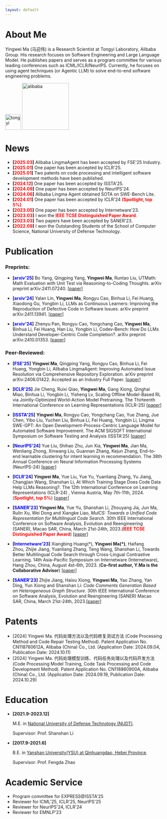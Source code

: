 ```yaml
---
layout: default
---
```


# About Me

Yingwei Ma (马迎伟) is a Research Scientist at Tongyi Laboratory, Alibaba Group. His research focuses on Software Engineering and Large Language Model. He publishes papers and serves as a program committee for various leading conferences such as ICML/ICLR/NeurIPS. Currently, he focuses on using agent techniques (or Agentic LLM) to solve end-to-end software engineering problems.

<img src="https://github.com/user-attachments/assets/fd3558c7-5953-404b-8d89-59070a6a12b0" alt="tongyi" width="50px"/>
<img src="https://github.com/user-attachments/assets/58c63a0b-7577-47ad-9fb8-74f2704687f5" alt="alibaba" width="150px"/>

# News
- **[<font color="#FF0000">2025.03</font>]** Alibaba LingmaAgent has been accepted by FSE'25 Industry.
- **[<font color="#FF0000">2025.01</font>]** One paper has been accepted by ICLR'25.
- **[<font color="#FF0000">2025.01</font>]** Two patents on code processing and intelligent software development methods have been published.
- **[<font color="#FF0000">2024.12</font>]** One paper has been accepted by ISSTA'25.
- **[<font color="#FF0000">2024.09</font>]** One paper has been accepted by NeurIPS'24.
- **[<font color="#FF0000">2024.06</font>]** Alibaba Lingma Agent obtained SOTA on SWE-Bench Lite.
- **[<font color="#FF0000">2024.01</font>]** One paper has been accepted by ICLR'24 **<font color="#FF0000">(Spotlight, top 5%)</font>**.
- **[<font color="#FF0000">2023.05</font>]** One paper has been accepted by Internetware'23.
- **[<font color="#FF0000">2023.03</font>]** I won the **<font color="#FF0000">IEEE TCSE Distinguished Paper Award</font>**.
- **[<font color="#FF0000">2023.03</font>]** Two papers have been accepted by SANER'23.
- **[<font color="#FF0000">2022.09</font>]** I won the Outstanding Students of the School of Computer Science, National University of Defense Technology.


# Publication

### Preprints:

- **[<font color="#0000FF">arxiv'25</font>]** Bo Yang, Qingping Yang, **Yingwei Ma**, Runtao Liu, UTMath: Math Evaluation with Unit Test via Reasoning-to-Coding Thoughts. arXiv preprint arXiv:2411.07240. [[paper](https://arxiv.org/pdf/2411.07240)]


- **[<font color="#0000FF">arxiv'24</font>]** Yalan Lin, **Yingwei Ma**, Rongyu Cao, Binhua Li, Fei Huang, Xiaodong Gu, Yongbin Li, LLMs as Continuous Learners: Improving the Reproduction of Defective Code in Software Issues. arXiv preprint arXiv:2411.13941. [[paper](https://arxiv.org/pdf/2411.13941)]

- **[<font color="#0000FF">arxiv'24</font>]** Zhenyu Pan, Rongyu Cao, Yongchang Cao, **Yingwei Ma**, Binhua Li, Fei Huang, Han Liu, Yongbin Li, Codev-Bench: How Do LLMs Understand Developer-Centric Code Completion?. arXiv preprint arXiv:2410.01353. [[paper](https://arxiv.org/pdf/2410.01353)]


### Peer-Reviewed: 

- **[<font color="#0000FF">FSE'25</font>]** **Yingwei Ma**, Qingping Yang, Rongyu Cao, Binhua Li, Fei Huang, Yongbin Li, Alibaba LingmaAgent: Improving Automated Issue Resolution via Comprehensive Repository Exploration. arXiv preprint arXiv:2406.01422. Accepted as an Industry Full Paper. [[paper](https://arxiv.org/pdf/2406.01422)]

- **[<font color="#0000FF">ICLR'25</font>]** Jie Cheng, Ruixi Qiao, **Yingwei Ma**, Gang Xiong, Qinghai Miao, Binhua Li, Yongbin Li, Yisheng Lv, Scaling Offline Model-Based RL via Jointly-Optimized World-Action Model Pretraining. The Thirteenth International Conference on Learning Representations (ICLR-25) [[paper](https://arxiv.org/pdf/2410.00564?)]

- **[<font color="#0000FF">ISSTA'25</font>]** **Yingwei Ma**, Rongyu Cao, Yongchang Cao, Yue Zhang, Jue Chen, Yibo Liu, Yuchen Liu, Binhua Li, Fei Huang, Yongbin Li, Lingma SWE-GPT: An Open Development-Process-Centric Language Model for Automated Software Improvement. The ACM SIGSOFT International Symposium on Software Testing and Analysis (ISSTA'25) [[paper](https://arxiv.org/pdf/2411.00622)]

- **[<font color="#0000FF">NeurIPS'24</font>]** Yue Liu, Shihao Zhu, Jun Xia, **Yingwei Ma**, Jian Ma, Wenliang Zhong, Xinwang Liu, Guannan Zhang, Kejun Zhang, End-to-end learnable clustering for intent learning in recommendation. The 38th Annual Conference on Neural Information Processing Systems (NeurIPS-24) [[paper](https://arxiv.org/pdf/2401.05975)]

- **[<font color="#0000FF">ICLR'24</font>]** **Yingwei Ma**, Yue Liu, Yue Yu, Yuanliang Zhang, Yu Jiang, Changjian Wang, Shanshan Li, At Which Training Stage Does Code Data Help LLMs Reasoning?. The 12th International Conference on Learning Representations (ICLR-24)
, Vienna Austria, May 7th-11th, 2024. (**<font color="#FF0000">Spotlight, top 5%</font>**) [[paper](https://arxiv.org/pdf/2309.16298)]

- **[<font color="#0000FF">SANER'23</font>]** **Yingwei Ma**, Yue Yu, Shanshan Li, Zhouyang Jia, Jun Ma, Rulin Xu, Wei Dong and Xiangke Liao, *MulCS: Towards a Unified Code Representation for Multilingual Code Search*. 30th IEEE International Conference on Software Analysis, Evolution and Reengineering (SANER), Macao SAR, China, March 21st-24th, 2023.(**<font color="#FF0000">IEEE TCSE Distinguished Paper Award</font>**) [[paper](https://yuyue.github.io/res/paper/MulCS-saner2023.pdf)]

- **[<font color="#0000FF">Internetware'23</font>]** Xiangbing Huang(\*), **Yingwei Ma(\*)**, Haifang Zhou, Zhijie Jiang, Yuanliang Zhang, Teng Wang, Shanshan Li, Towards Better Multilingual Code Search through Cross-Lingual Contrastive Learning. 14th Asia-Pacific Symposium on Internetware (Internetware), Hang Zhou, China, August 4st-6th, 2023. (**Co-first author, Y.Ma is the Collaborative Advisor**) [[paper](https://github.com/yingweima2022/yingweima2022.github.io/blob/main/ref/paper/Interware__MulCode.pdf)]


- **[<font color="#0000FF">SANER'23</font>]** Zhijie Jiang, Haixu Xiong, **Yingwei Ma**, Yao Zhang, Yan Ding, Yun Xiong and Shanshan Li: *Code Comments Generation Based on Heterogeneous Graph Structure*. 30th IEEE International Conference on Software Analysis, Evolution and Reengineering (SANER) Macao SAR, China, March 21st-24th, 2023.[[paper](https://ieeexplore.ieee.org/abstract/document/10123590/)]

# Patents
- [2024] Yingwei Ma. 代码处理方法以及代码修复测试方法 (Code Processing Method and Code Repair Testing Method). Patent Application No. CN118760612A, Alibaba (China) Co., Ltd. (Application Date: 2024.09.04, Publication Date: 2024.10.11)
- [2024] Yingwei Ma. 代码处理模型训练、代码任务处理以及代码开发方法 (Code Processing Model Training, Code Task Processing and Code Development Method). Patent Application No. CN118860900A, Alibaba (China) Co., Ltd. (Application Date: 2024.09.19, Publication Date: 2024.10.29)


# Education

- **[2021.9-2023.12]** 

  M.E. in <a href="https://english.nudt.edu.cn/">National University of Defense Technology (NUDT)</a>. 

  Supervisor: Prof. Shanshan Li


- **[2017.9-2021.6]** 

  B.E. in <a href="http://english.ysu.edu.cn/">Yanshan University(YSU) at Qinhuangdao, Hebei Province</a>.

  Supervisor: Prof. Fengda Zhao


# Academic Service
- Program committee for EXPRESS@ISSTA'25
- Reviewer for ICML'25, ICLR'25, NeurIPS'25
- Reviewer for NeurIPS'24, ICLR'24
- Reviewer for EMNLP'23
